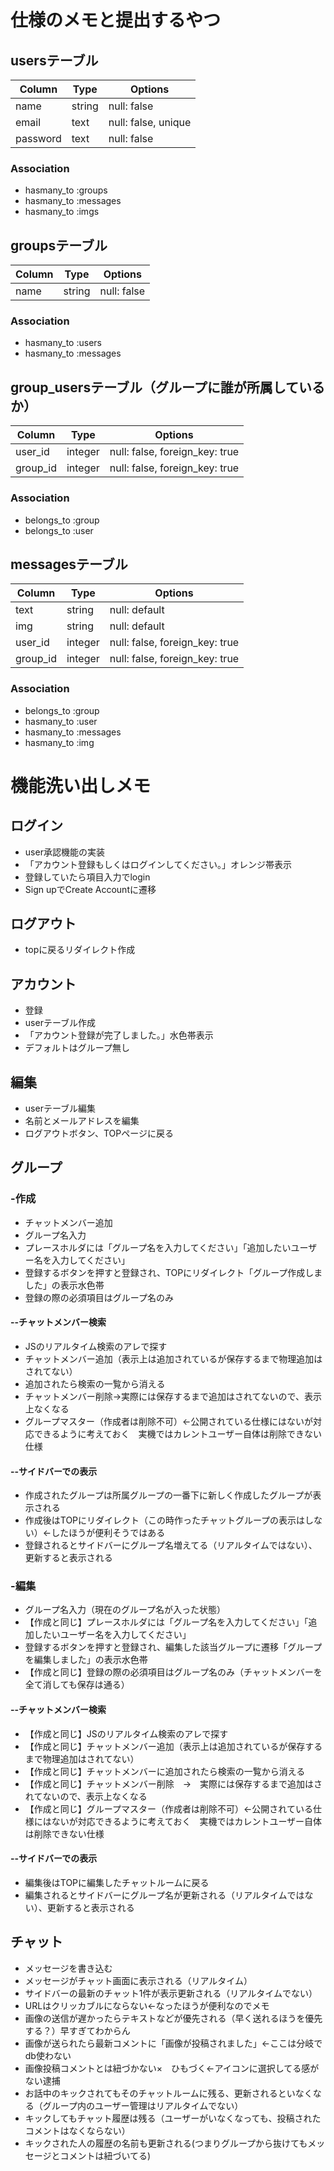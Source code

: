 # 仕様のメモと提出するやつ

## usersテーブル
|Column|Type|Options|
|------|----|-------|
|name|string|null: false|
|email|text|null: false, unique|
|password|text|null: false|

### Association
- hasmany_to :groups
- hasmany_to :messages
- hasmany_to :imgs

## groupsテーブル
|Column|Type|Options|
|------|----|-------|
|name|string|null: false|

### Association
- hasmany_to :users
- hasmany_to :messages

## group_usersテーブル（グループに誰が所属しているか）
|Column|Type|Options|
|------|----|-------|
|user_id|integer|null: false, foreign_key: true|
|group_id|integer|null: false, foreign_key: true|

### Association
- belongs_to :group
- belongs_to :user

## messagesテーブル
|Column|Type|Options|
|------|----|-------|
|text|string|null: default|
|img|string|null: default|
|user_id|integer|null: false, foreign_key: true|
|group_id|integer|null: false, foreign_key: true|

### Association
- belongs_to :group
- hasmany_to :user
- hasmany_to :messages
- hasmany_to :img

# 機能洗い出しメモ
## ログイン
- user承認機能の実装
- 「アカウント登録もしくはログインしてください。」オレンジ帯表示
- 登録していたら項目入力でlogin
- Sign upでCreate Accountに遷移

## ログアウト
- topに戻るリダイレクト作成

## アカウント
- 登録
- userテーブル作成
- 「アカウント登録が完了しました。」水色帯表示
- デフォルトはグループ無し

## 編集
- userテーブル編集
- 名前とメールアドレスを編集
- ログアウトボタン、TOPページに戻る

## グループ
### -作成
- チャットメンバー追加
- グループ名入力
- プレースホルダには「グループ名を入力してください」「追加したいユーザー名を入力してください」
- 登録するボタンを押すと登録され、TOPにリダイレクト「グループ作成しました」の表示水色帯
- 登録の際の必須項目はグループ名のみ

#### --チャットメンバー検索
- JSのリアルタイム検索のアレで探す
- チャットメンバー追加（表示上は追加されているが保存するまで物理追加はされてない）
- 追加されたら検索の一覧から消える
- チャットメンバー削除→実際には保存するまで追加はされてないので、表示上なくなる
- グループマスター（作成者は削除不可）←公開されている仕様にはないが対応できるように考えておく　実機ではカレントユーザー自体は削除できない仕様

#### --サイドバーでの表示
- 作成されたグループは所属グループの一番下に新しく作成したグループが表示される
- 作成後はTOPにリダイレクト（この時作ったチャットグループの表示はしない）←したほうが便利そうではある
- 登録されるとサイドバーにグループ名増えてる（リアルタイムではない）、更新すると表示される

### -編集
- グループ名入力（現在のグループ名が入った状態）
- 【作成と同じ】プレースホルダには「グループ名を入力してください」「追加したいユーザー名を入力してください」
- 登録するボタンを押すと登録され、編集した該当グループに遷移「グループを編集しました」の表示水色帯
- 【作成と同じ】登録の際の必須項目はグループ名のみ（チャットメンバーを全て消しても保存は通る）

#### --チャットメンバー検索
- 【作成と同じ】JSのリアルタイム検索のアレで探す
- 【作成と同じ】チャットメンバー追加（表示上は追加されているが保存するまで物理追加はされてない）
- 【作成と同じ】チャットメンバーに追加されたら検索の一覧から消える
- 【作成と同じ】チャットメンバー削除　→　実際には保存するまで追加はされてないので、表示上なくなる
- 【作成と同じ】グループマスター（作成者は削除不可）←公開されている仕様にはないが対応できるように考えておく　実機ではカレントユーザー自体は削除できない仕様

#### --サイドバーでの表示
- 編集後はTOPに編集したチャットルームに戻る
- 編集されるとサイドバーにグループ名が更新される（リアルタイムではない）、更新すると表示される


## チャット
- メッセージを書き込む
- メッセージがチャット画面に表示される（リアルタイム）
- サイドバーの最新のチャット1件が表示更新される（リアルタイムでない）
- URLはクリッカブルにならない←なったほうが便利なのでメモ
- 画像の送信が遅かったらテキストなどが優先される（早く送れるほうを優先する？）早すぎてわからん
- 画像が送られたら最新コメントに「画像が投稿されました」←ここは分岐でdb使わない
- 画像投稿コメントとは紐づかない×　ひもづく←アイコンに選択してる感がない逮捕
- お話中のキックされてもそのチャットルームに残る、更新されるといなくなる（グループ内のユーザー管理はリアルタイムでない）
- キックしてもチャット履歴は残る（ユーザーがいなくなっても、投稿されたコメントはなくならない）
- キックされた人の履歴の名前も更新される(つまりグループから抜けてもメッセージとコメントは紐づいてる)


